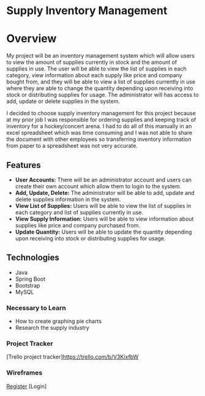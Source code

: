 # Supply Inventory Management

# Overview
My project will be an inventory management system which will allow users to view the amount of supplies currently in stock and the amount of supplies in use. The user will be able to view the list of supplies in each category, view information about each supply like price and company bought from, and they will be able to view a list of supplies currently in use where they are able to change the quantity depending upon receiving into stock or distributing supplies for usage. The administrator will has access to add, update or delete supplies in the system. 

I decided to choose supply inventory management for this project because at my prior job I was responsible for ordering supplies and keeping track of inventory for a hockey/concert arena. I had to do all of this manually in an excel spreadsheet which was time consuming and I was not able to share the document with other employees so transferring inventory information from paper to a spreadsheet was not very accurate.

## Features

* **User Accounts:** There will be an administrator account and users can create their own account which allow them to login to the system.
* **Add, Update, Delete:** The administrator will be able to add, update and delete supplies information in the system.
* **View List of Supplies:** Users will be able to view the list of supplies in each category and list of supplies currently in use.
* **View Supply Information:** Users will be able to view information about supplies like price and company purchased from.
* **Update Quantity:** Users will be able to update the quantity depending upon receiving into stock or distributing supplies for usage.

## Technologies

* Java
* Spring Boot
* Bootstrap
* MySQL


### Necessary to Learn

* How to create graphing pie charts
* Research the supply industry

### Project Tracker
[Trello project tracker]https://trello.com/b/V3KixfbW

### Wireframes

[Register](https://github.com/amy1317/Supply-Inventory-Management/blob/master/Wireframes/Register.pdf)
[Login]
